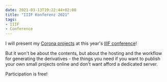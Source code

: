 ```yaml
---
date: 2021-03-13T19:22:44+02:00
title: "IIIF Konferenz 2021"
tags:
- IIIF
- Conference
---
```


I will present my [Corona projects](https://projektemacher.org/blogs/) at this year's [IIIF conference](https://iiif.io/event/2021/annual_conference/)!

<!--more-->
But it won't be about the contents, but about the hosting and the workflow for generating the derivatives - the things you need if you want to publish your own small projects online and don't want afford a dedicated server.

Participation is free!
